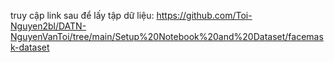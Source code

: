 truy cập link sau để lấy tập dữ liệu:
https://github.com/Toi-Nguyen2bl/DATN-NguyenVanToi/tree/main/Setup%20Notebook%20and%20Dataset/facemask-dataset